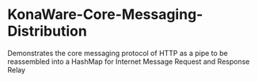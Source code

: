 # KonaWare-Core-Messaging-Distribution
Demonstrates the core messaging protocol of HTTP as a pipe to be reassembled into a HashMap for Internet Message Request and Response Relay
